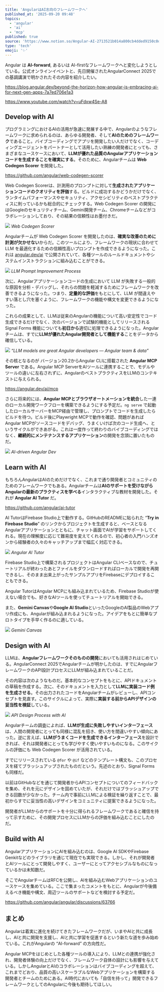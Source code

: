 ```yaml
---
title: 'AngularはAI志向のフレームワークへ'
published_at: '2025-09-20 09:48'
topics:
  - 'angular'
  - 'ai'
  - 'mcp'
published: true
source: 'https://www.notion.so/Angular-AI-2713521b014a800cb4dded9150c0dc1c'
type: 'tech'
emoji: '✨'
---
```


Angular は **AI-forward**, あるいは AI-firstなフレームワークへと変化しようとしている。公式オンラインイベントと、先日開催されたAngularConnect 2025での基調講演で明かされたその内容を紹介したい。

https://blog.angular.dev/beyond-the-horizon-how-angular-is-embracing-ai-for-next-gen-apps-7a7ed706e1a3

https://www.youtube.com/watch?v=uFdxw4Se-A8

## Develop with AI

プログラミングにおけるAIの活用が急速に発展する中で、Angularのようなフレームワークに求められるのは、あらゆる開発者、そして**AIのためのフレームワーク**であること。バイブコーディングでアプリを開発したい人だけでなく、コーディングエージェントをパートナーとして活用したい熟練の開発者にとっても、さまざまなユースケースにおいて、**LLMが優れた品質のAngularアプリケーションコードを生成することを確実にする**。そのために、Angularチームは **Web Codegen Scorer** を開発した。

https://github.com/angular/web-codegen-scorer

Web Codegen Scorerは、計測用のプロンプトに対して**生成されたアプリケーションコードのクオリティを評価**する。ビルドに成功するかどうかだけでなく、ランタイムパフォーマンスやセキュリティ、アクセシビリティのベストプラクティスに則っているかも総合的にチェックする。Web Codegen Scorer の開発にはGoogleのセキュリティチーム、Gemini開発チーム、Chromeチームなどがコラボレーションしており、その結果の信頼性はお墨付きだ。

![](/images/angular-ai-forward/3c6255ea-b6c7-4055-8126-638d2819f0c3/e15ede25-8dfd-4e5b-ab8a-2aa25f991b92.png)
_Web Codegen Scorer_

Angularチームが Web Codegen Scorer を開発したのは、**確実な改善のために計測が欠かせない**からだ。このツールにより、フレームワークの現状に合わせて LLM を最適化するための信頼性高いプロンプトを作成できるようになった。これは [angular.dev/ai](https://angular.dev/ai/develop-with-ai) で公開されていて、各種ツールのルールドキュメントやシステムインストラクションに組み込むことができる。

![](/images/angular-ai-forward/3c6255ea-b6c7-4055-8126-638d2819f0c3/9ed736c4-e584-4350-a89f-f489ecdd227c.png)
_LLM Prompt Improvement Process_

次に、Angularアプリケーションコードの生成において LLM が失敗する一般的な原因を分析・デバッグし、それらの問題を軽減するためにフレームワークを改善できるようになった。つまり、**定量的な評価**をもとにして、LLM が間違えやすい落とし穴を塞ぐように、フレームワークの機能や構文を変更できるようになった。

これらの成果として、LLMは従来のAngularの機能について高い安定性でコード生成できるだけでなく、次のバージョンで試験的機能としてリリースされる Signal Forms 機能についても**初日から**適切に処理できるようになった。Angularチームは、すでに**LLMが優れたAngular開発者として機能する**ことをデータから確信している。

![](/images/angular-ai-forward/3c6255ea-b6c7-4055-8126-638d2819f0c3/14d848cc-2866-4b8d-b49c-ad7b84b19f1b.png)
_“LLM models are great Angular developers — Angular team & data”_

その核となるのが バージョン20.2からAngular CLIに搭載された **Angular MCP Server** である。Angular MCP ServerをAIツールに連携することで、モデルやツールの違いに左右されずに、AngularのベストプラクティスをLLMのコンテキストに与えられる。

https://angular.dev/ai/mcp

さらに将来的には、**Angular MCPとブラウザオートメーションを統合**した一連のローカル開発ワークフローを構築できるようにする予定だ。`ng serve` で起動したローカルサーバーをMCP経由で管理し、プロンプトでコードを生成したらビルドを待つ。ビルド後にPlaywright MCPで動作を確認、問題があれば Angular MCPがソースコードをデバッグ、うまくいけば次のコード生成へ、というサイクルができあがる。これは一度作って終わりのバイブコーディングではなく、**継続的にメンテナンスするアプリケーション**の開発を念頭に置いたものだ。

![](/images/angular-ai-forward/3c6255ea-b6c7-4055-8126-638d2819f0c3/49c965e8-7c21-4e2e-891a-3ce3dc695ca9.png)
_AI-driven Angular Dev_

## Learn with AI

もちろんAngularはAIのためだけでなく、これまで通り開発者とコミュニティのためのフレームワークでもある。Angularチームは**AIのサポートを受けながらAngularの最新のプラクティスを学べる**インタラクティブな教材を開発した。それが **Angular AI Tutor** だ。

https://github.com/angular/ai-tutor

AI TutorはFirebase Studio上で動作する。GitHubのREADMEに貼られた “**Try in Firebase Studio**” のリンクからプロジェクトを生成すると、ベースとなるAngularアプリケーションとともに、チャット画面でAIが学習をサポートしてくれる。現在の理解度に応じて難易度を変えてくれるので、初心者の入門ハンズオンから経験者の久々のキャッチアップまで幅広く対応できる。

![](/images/angular-ai-forward/3c6255ea-b6c7-4055-8126-638d2819f0c3/785c387d-ff3f-4768-9137-2b80e39d7bc8.png)
_Angular AI Tutor_

Firebase Studio上で構築されるプロジェクトはAngular CLIベースなので、チュートリアルが終わったあとファイルをダウンロードすればローカルで開発を再開できるし、そのまま出来上がったサンプルアプリをFirebaseにデプロイすることもできる。

Angular TutorはAngular MCPにも組み込まれているため、Firebase Studioが使えない場合でも、好きなAIツールを使ってチュートリアルを開始できる。

また、**Gemini Canvas**や**Google AI Studio**といったGoogleのAI製品のWebアプリ作成にも、Angularが組み込まれるようになった。アイデアをもとに簡単なプロトタイプを手早く作るのに適している。

![](/images/angular-ai-forward/3c6255ea-b6c7-4055-8126-638d2819f0c3/50f63adb-28fe-42bf-9b49-512fe5b0613d.png)
_Gemini Canvas_

## Design with AI

LLMは、**Angularフレームワークそのものの開発**においても活用されはじめている。AngularConnect 2025でAngularチームが明かしたのは、すでにAngularフレームワークのAPI設計プロセスにLLMが組み込まれていることだ。

その内容は次のようなものだ。基本的なコンセプトをもとに、APIドキュメントの草稿を作成する。次に、そのドキュメントを入力として**LLMに実装コード例を生成させる**。その出力されたコードをAngularチームがレビューし、APIコンセプトを見直す。このサイクルによって、実際に**実装する前からAPIデザインの妥当性を検証**している。

![](/images/angular-ai-forward/3c6255ea-b6c7-4055-8126-638d2819f0c3/38bb1a04-2ced-402a-b1b3-8f2a03f057e4.png)
_API Design Process with AI_

Angularチームの調査によれば、**LLMが生成に失敗しやすいインターフェース**は、人間の開発者にとっても同様に混乱を招き、使い方を間違いやすい傾向にあった。逆に言えば、**LLMがうまくコードを生成できるインターフェース**を設計できれば、それは開発者にとっても学びやすく使いやすいものになる。このサイクルの評価にも Web Codegen Scorer が活用されている。

すでにリリースされている `@for` や `@if` などのテンプレート構文も、このプロセスを経てブラッシュアップされたものだという。先述のとおり、Signal Forms も同様だ。

以前はGitHubなどを通じて開発者からAPIコンセプトについてのフィードバックを集め、それを元にデザインを固めていたが、それだけではブラッシュアップできる回数が少なかった。チーム内で事前にLLMによる検証を繰り返すことで、最初からすでに妥当性の高いデザインをコミュニティに提案できるようになった。

開発者がLLMからのサポートを十分に得られるフレームワークであると確信を持って示すために、その開発プロセスにLLMからの評価を組み込むことにしたのだ。

## Build with AI

AngularアプリケーションにAIを組み込むのは、Google AI SDKやFirebase Genkitなどのライブラリを通じて現在でも実現できる。しかし、それが開発者とAIツールにとって開発しやすく、ユーザーにとってアクセシブルなものになっているかは未知数だ。

そこでAngularチームはRFCを公開し、AIを組み込むWebアプリケーションのユースケースを集めている。ここで集まったコメントをもとに、Angularが今後備えるべき機能や構文、周辺ツールのサポートなどを検討する予定だ。

https://github.com/angular/angular/discussions/63766

## まとめ

Angularは着実に進化を続けてきたフレームワークだが、いまやAIと共に成長し、AIと共に開発を支援し、AIと共に学習を促進するという新たな道を歩み始めている。これがAngularの “AI-forward” の方向性だ。

Angular MCPをはじめとした各種ツールの導入により、LLMとの連携が強化され、開発者体験の向上だけでなく、フレームワーク自体の設計にも影響を与えている。しかしAngularとAIのコラボレーションはバイブコーディングを超えて、これまでどおり、品質の高いスケーラブルなWebアプリケーションを構築する開発者とチームのためにある。AI時代においても「自信を持って」開発できるフレームワークとしてのAngularに今後も期待してほしい。
